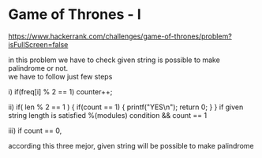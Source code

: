 # Game of Thrones - I

https://www.hackerrank.com/challenges/game-of-thrones/problem?isFullScreen=false

in this problem we have to check given string is possible to make palindrome or not.</br>
we have to follow just few steps

i) if(freq[i] % 2 == 1) 
   counter++;

ii)  if( len % 2 == 1 )
    {
        if(count == 1)
        {
            printf("YES\n");
            return 0;
        }
    }
if given string length is satisfied %(modules) condition && count == 1

iii) if count == 0,

according this three mejor, given string will be possible to make palindrome